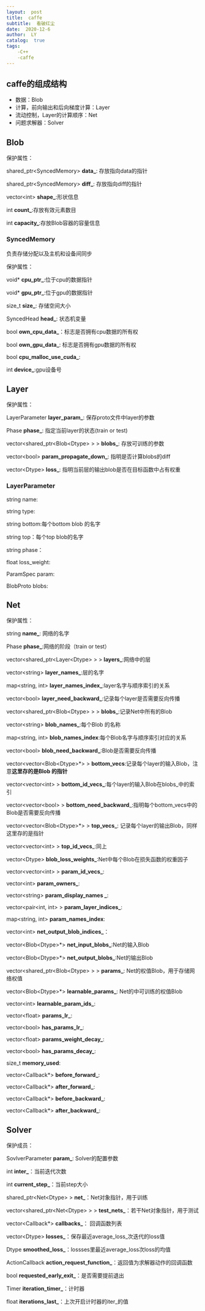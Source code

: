 ```yaml
---
layout:  post
title:  caffe
subtitle:  看破红尘
date:  2020-12-6
author:  LY
catalog:  true
tags:
    -C++
	-caffe
---
```


## caffe的组成结构

* 数据：Blob
* 计算，前向输出和后向梯度计算：Layer
* 流动控制，Layer的计算顺序：Net
* 问题求解器：Solver

## Blob

保护属性：

shared_ptr\<SyncedMemory>  **data_**: 存放指向data的指针

shared_ptr\<SyncedMemory> **diff_**: 存放指向diff的指针

vector\<int> **shape_**:形状信息

int **count_**:存放有效元素数目

int **capacity_**:存放Blob容器的容量信息

### SyncedMemory

负责存储分配以及主机和设备间同步

保护属性：

void* **cpu_ptr_**:位于cpu的数据指针

void* **gpu_ptr_**:位于gpu的数据指针

size_t **size_**: 存储空间大小

SyncedHead **head_**: 状态机变量

bool **own_cpu_data_**：标志是否拥有cpu数据的所有权 

bool **own_gpu_data_**: 标志是否拥有gpu数据的所有权

bool **cpu_malloc_use_cuda_**:

int **device_**:gpu设备号

## Layer

保护属性：

LayerParameter **layer_param_**: 保存proto文件中layer的参数

Phase **phase_**: 指定当前layer的状态(train or test)

vector<shared_ptr<Blob\<Dtype> > > **blobs_**: 存放可训练的参数

vector\<bool> **param_propagate_down_**: 指明是否计算blobs的diff

vector\<Dtype> **loss_**: 指明当前层的输出blob是否在目标函数中占有权重

### LayerParameter

string name:

string type:

string bottom:每个bottom  blob 的名字

string top：每个top blob的名字

string phase：

float loss_weight:

ParamSpec param:

BlobProto blobs:

## Net 

保护属性：

string **name_**: 网络的名字

Phase **phase_**:网络的阶段（train or test）

vector<shared_ptr<Layer\<Dtype> > > **layers_**:网络中的层

vector\<string> **layer_names_**:层的名字

map<string, int> **layer_names_index_**:layer名字与顺序索引的关系

vector\<bool> **layer_need_backward_**:记录每个layer是否需要反向传播

vector<shared_ptr<Blob\<Dtype> > > **blobs_**:记录Net中所有的Blob

vector\<string> **blob_names_**:每个Blob 的名称

map<string, int> **blob_names_index**:每个Blob名字与顺序索引对应的关系

vector\<bool> **blob_need_backward_**:Blob是否需要反向传播

vector<vector<Blob\<Dtype>*> > **bottom_vecs**:记录每个layer的输入Blob，注意**这里存的是Blob 的指针**

vector<vector\<int> > **bottom_id_vecs_**:每个layer的输入Blob在blobs_中的索引

vector<vector\<bool> > **bottom_need_backward**_:指明每个bottom_vecs中的Blob是否需要反向传播

vector<vector<Blob\<Dtype>\*> > **top_vecs_**: 记录每个layer的输出Blob，同样这里存的是指针

vector<vector\<int> > **top_id_vecs**_:同上

vector\<Dtype> **blob_loss_weights_**:Net中每个Blob在损失函数的权重因子

vector<vector\<int> > **param_id_vecs_**:

vector\<int> **param_owners_**:

vector\<string> **param_display_names _**:

vector<pair<int, int> > **param_layer_indices_**:

map<string, int> **param_names_index**: 

vector\<int> **net_output_blob_indices_**：

vector<Blob\<Dtype>*> **net_input_blobs_**:Net的输入Blob

vector<Blob\<Dtype>*> **net_output_blobs_**:Net的输出Blob

vector<shared_ptr<Blob\<Dtype> > > **params_**: Net的权值Blob，用于存储网络权值

vector<Blob\<Dtype>*> **learnable_params_**: Net的中可训练的权值Blob

vector\<int> **learnable_param_ids_**:

vector\<float> **params_lr_**:

vector\<bool> **has_params_lr_**:

vector\<float> **params_weight_decay_**:

vector\<bool> **has_params_decay_**:

size_t **memory_used**:

vector<Callback*> **before_forward_**:

vector<Callback*> **after_forward_**:

vector<Callback*> **before_backward_**:

vector<Callback*> **after_backward_**:

## Solver

保护成员：

SovlverParameter **param_**: Solver的配置参数

int **inter_**：当前迭代次数

int **current_step_**：当前step大小

shared_ptr<Net\<Dtype> > **net_**：Net对象指针，用于训练

vector<shared_ptr<Net\<Dtype> > > **test_nets_**：若干Net对象指针，用于测试

vector<Callback*> **callbacks_**： 回调函数列表

vector\<Dtype> **losses_**：保存最近average_loss_次迭代的loss值

Dtype **smoothed_loss_**：lossses里最近average_loss次loss的均值

ActionCallback **action_request_function_**：返回值为求解器动作的回调函数

bool **requested_early_exit_**：是否需要提前退出

Timer **iteration_timer_**：计时器

float **iterations_last_**：上次开启计时器的iter_的值

